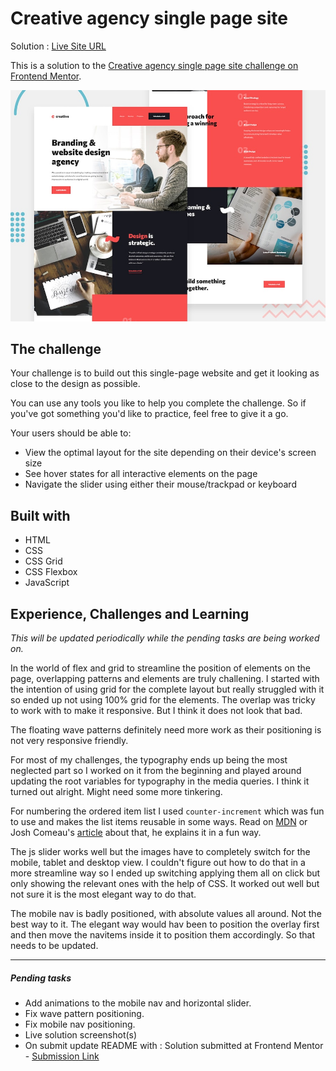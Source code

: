 # Creative agency single page site

Solution : [Live Site URL](https://frontend-mentor-challenges-ecru.vercel.app/creative-single-page-site/)

This is a solution to the [Creative agency single page site challenge on Frontend Mentor](https://www.frontendmentor.io/challenges/creative-agency-singlepage-site-Pq6V3I2RM).

![Design preview for the Creative agency single page site coding challenge](./preview.jpg)

## The challenge

Your challenge is to build out this single-page website and get it looking as close to the design as possible.

You can use any tools you like to help you complete the challenge. So if you've got something you'd like to practice, feel free to give it a go.

Your users should be able to:

- View the optimal layout for the site depending on their device's screen size
- See hover states for all interactive elements on the page
- Navigate the slider using either their mouse/trackpad or keyboard

## Built with

- HTML
- CSS
- CSS Grid
- CSS Flexbox
- JavaScript

## Experience, Challenges and Learning

_This will be updated periodically while the pending tasks are being worked on._

In the world of flex and grid to streamline the position of elements on the page, overlapping patterns and elements are truly challening. I started with the intention of using grid for the complete layout but really struggled with it so ended up not using 100% grid for the elements. The overlap was tricky to work with to make it responsive. But I think it does not look that bad.

The floating wave patterns definitely need more work as their positioning is not very responsive friendly.

For most of my challenges, the typography ends up being the most neglected part so I worked on it from the beginning and played around updating the root variables for typography in the media queries. I think it turned out alright. Might need some more tinkering.

For numbering the ordered item list I used `counter-increment` which was fun to use and makes the list items reusable in some ways. Read on [MDN](https://developer.mozilla.org/en-US/docs/Web/CSS/counter-increment) or Josh Comeau's [article](https://www.joshwcomeau.com/css/styling-ordered-lists-with-css-counters/) about that, he explains it in a fun way.

The js slider works well but the images have to completely switch for the mobile, tablet and desktop view. I couldn't figure out how to do that in a more streamline way so I ended up switching applying them all on click but only showing the relevant ones with the help of CSS. It worked out well but not sure it is the most elegant way to do that.

The mobile nav is badly positioned, with absolute values all around. Not the best way to it. The elegant way would hav been to position the overlay first and then move the navitems inside it to position them accordingly. So that needs to be updated.

---

##### Pending tasks

- Add animations to the mobile nav and horizontal slider.
- Fix wave pattern positioning.
- Fix mobile nav positioning.
- Live solution screenshot(s)
- On submit update README with : Solution submitted at Frontend Mentor - [Submission Link]()
